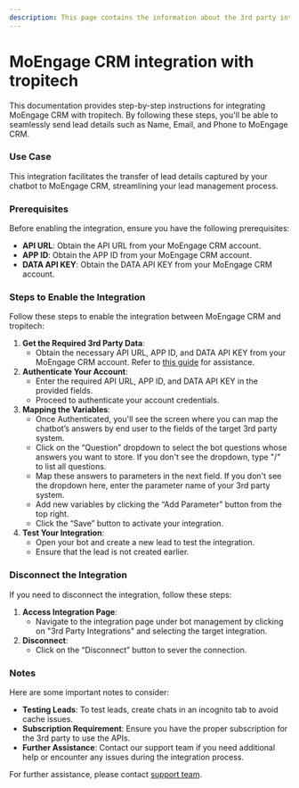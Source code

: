 ```yaml
---
description: This page contains the information about the 3rd party integrations.
---
```


# MoEngage CRM integration with tropitech

This documentation provides step-by-step instructions for integrating MoEngage CRM with tropitech. By following these steps, you'll be able to seamlessly send lead details such as Name, Email, and Phone to MoEngage CRM.

### Use Case

This integration facilitates the transfer of lead details captured by your chatbot to MoEngage CRM, streamlining your lead management process.

### Prerequisites

Before enabling the integration, ensure you have the following prerequisites:

* **API URL**: Obtain the API URL from your MoEngage CRM account.
* **APP ID**: Obtain the APP ID from your MoEngage CRM account.
* **DATA API KEY**: Obtain the DATA API KEY from your MoEngage CRM account.

### Steps to Enable the Integration

Follow these steps to enable the integration between MoEngage CRM and tropitech:

1. **Get the Required 3rd Party Data**:
   * Obtain the necessary API URL, APP ID, and DATA API KEY from your MoEngage CRM account. Refer to [this guide](https://developers.moengage.com/hc/en-us/articles/4413167462804-Track-User#h\_01HRVRH0WAW0BHPVKS6WQ9X7HG) for assistance.
2. **Authenticate Your Account**:
   * Enter the required API URL, APP ID, and DATA API KEY in the provided fields.
   * Proceed to authenticate your account credentials.
3. **Mapping the Variables**:
   * Once Authenticated, you'll see the screen where you can map the chatbot’s answers by end user to the fields of the target 3rd party system.
   * Click on the “Question” dropdown to select the bot questions whose answers you want to store. If you don't see the dropdown, type "/" to list all questions.
   * Map these answers to parameters in the next field. If you don't see the dropdown here, enter the parameter name of your 3rd party system.
   * Add new variables by clicking the “Add Parameter” button from the top right.
   * Click the “Save” button to activate your integration.
4. **Test Your Integration**:
   * Open your bot and create a new lead to test the integration.
   * Ensure that the lead is not created earlier.

### Disconnect the Integration

If you need to disconnect the integration, follow these steps:

1. **Access Integration Page**:
   * Navigate to the integration page under bot management by clicking on "3rd Party Integrations" and selecting the target integration.
2. **Disconnect**:
   * Click on the “Disconnect” button to sever the connection.

### Notes

Here are some important notes to consider:

* **Testing Leads**: To test leads, create chats in an incognito tab to avoid cache issues.
* **Subscription Requirement**: Ensure you have the proper subscription for the 3rd party to use the APIs.
* **Further Assistance**: Contact our support team if you need additional help or encounter any issues during the integration process.

For further assistance, please contact [support team](mailto:tropitech.support@mark1.ai).
